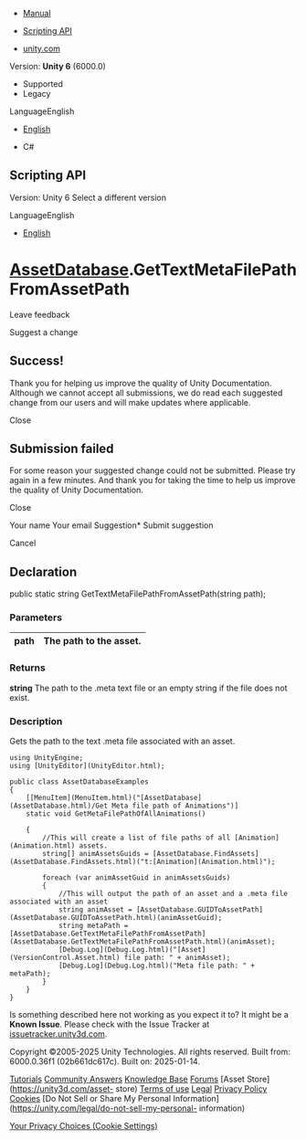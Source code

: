 [ ]()

  * [Manual](../Manual/index.html)
  * [Scripting API](../ScriptReference/index.html)

  * [unity.com](https://unity.com/)

Version: **Unity 6** (6000.0)

  * Supported
  * Legacy

LanguageEnglish

  * [English]()

  * C#

[ ](https://docs.unity3d.com)

## Scripting API

Version: Unity 6 Select a different version

LanguageEnglish

  * [English]()

#  [AssetDatabase](AssetDatabase.html).GetTextMetaFilePathFromAssetPath

Leave feedback

Suggest a change

## Success!

Thank you for helping us improve the quality of Unity Documentation. Although
we cannot accept all submissions, we do read each suggested change from our
users and will make updates where applicable.

Close

## Submission failed

For some reason your suggested change could not be submitted. Please <a>try
again</a> in a few minutes. And thank you for taking the time to help us
improve the quality of Unity Documentation.

Close

Your name Your email Suggestion* Submit suggestion

Cancel

[ ]()

## Declaration

public static string GetTextMetaFilePathFromAssetPath(string path);

### Parameters

path | The path to the asset.  
---|---  
  
### Returns

**string** The path to the .meta text file or an empty string if the file does
not exist.

### Description

Gets the path to the text .meta file associated with an asset.

    
    
    using UnityEngine;
    using [UnityEditor](UnityEditor.html);  
      
    public class AssetDatabaseExamples
    {
        [[MenuItem](MenuItem.html)("[AssetDatabase](AssetDatabase.html)/Get Meta file path of Animations")]
        static void GetMetaFilePathOfAllAnimations()  
      
        {
            //This will create a list of file paths of all [Animation](Animation.html) assets.
            string[] animAssetsGuids = [AssetDatabase.FindAssets](AssetDatabase.FindAssets.html)("t:[Animation](Animation.html)");  
      
            foreach (var animAssetGuid in animAssetsGuids)
            {
                //This will output the path of an asset and a .meta file associated with an asset
                string animAsset = [AssetDatabase.GUIDToAssetPath](AssetDatabase.GUIDToAssetPath.html)(animAssetGuid);
                string metaPath = [AssetDatabase.GetTextMetaFilePathFromAssetPath](AssetDatabase.GetTextMetaFilePathFromAssetPath.html)(animAsset);
                [Debug.Log](Debug.Log.html)("[Asset](VersionControl.Asset.html) file path: " + animAsset);
                [Debug.Log](Debug.Log.html)("Meta file path: " + metaPath);
            }
        }
    }

Is something described here not working as you expect it to? It might be a
**Known Issue**. Please check with the Issue Tracker at
[issuetracker.unity3d.com](https://issuetracker.unity3d.com).

Copyright ©2005-2025 Unity Technologies. All rights reserved. Built from:
6000.0.36f1 (02b661dc617c). Built on: 2025-01-14.

[Tutorials](https://unity3d.com/learn) [Community
Answers](https://answers.unity3d.com) [Knowledge
Base](https://support.unity3d.com/hc/en-us)
[Forums](https://forum.unity3d.com) [Asset Store](https://unity3d.com/asset-
store) [Terms of use](https://docs.unity3d.com/Manual/TermsOfUse.html)
[Legal](https://unity.com/legal) [Privacy
Policy](https://unity.com/legal/privacy-policy)
[Cookies](https://unity.com/legal/cookie-policy) [Do Not Sell or Share My
Personal Information](https://unity.com/legal/do-not-sell-my-personal-
information)

[Your Privacy Choices (Cookie Settings)](javascript:void\(0\);)

